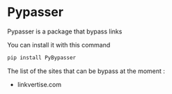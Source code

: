 # Pypasser

Pypasser is a package that bypass links

You can install it with this command
```bash
pip install PyBypasser
```

The list of the sites that can be bypass at the moment :
* linkvertise.com
